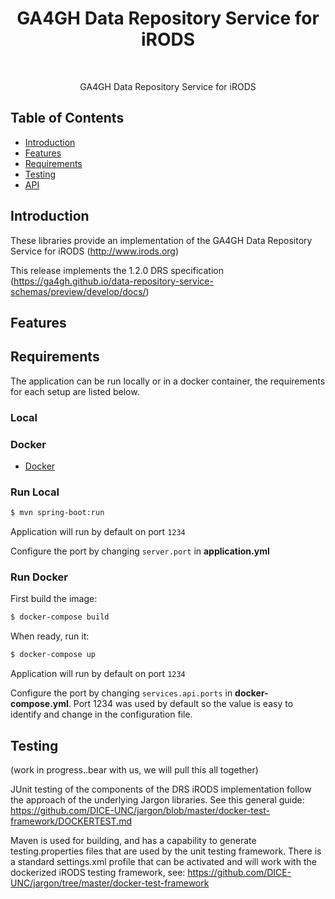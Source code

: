 <h1 align="center"> GA4GH Data Repository Service for iRODS </h1> <br>

<p align="center">
  GA4GH Data Repository Service for iRODS
</p>


## Table of Contents

- [Introduction](#introduction)
- [Features](#features)
- [Requirements](#requirements)
- [Testing](#testing)
- [API](#requirements)



## Introduction

These libraries provide an implementation of the GA4GH Data Repository Service for iRODS (http://www.irods.org)

This release implements the 1.2.0 DRS specification (https://ga4gh.github.io/data-repository-service-schemas/preview/develop/docs/)


## Features


## Requirements

The application can be run locally or in a docker container, the requirements for each setup are listed below.


### Local


### Docker

* [Docker](https://www.docker.com/get-docker)

### Run Local

```bash
$ mvn spring-boot:run
```

Application will run by default on port `1234`

Configure the port by changing `server.port` in __application.yml__


### Run Docker

First build the image:
```bash
$ docker-compose build
```

When ready, run it:
```bash
$ docker-compose up
```

Application will run by default on port `1234`

Configure the port by changing `services.api.ports` in __docker-compose.yml__. Port 1234 was used by default so the value is easy to identify and change in the configuration file.


## Testing

(work in progress..bear with us, we will pull this all together)

JUnit testing of the components of the DRS iRODS implementation follow the approach of the underlying Jargon libraries. See this general guide: https://github.com/DICE-UNC/jargon/blob/master/docker-test-framework/DOCKERTEST.md

Maven is used for building, and has a capability to generate testing.properties files that are used by the unit testing framework. There is a standard settings.xml profile that can be activated and will work with the dockerized iRODS testing framework, see: https://github.com/DICE-UNC/jargon/tree/master/docker-test-framework


